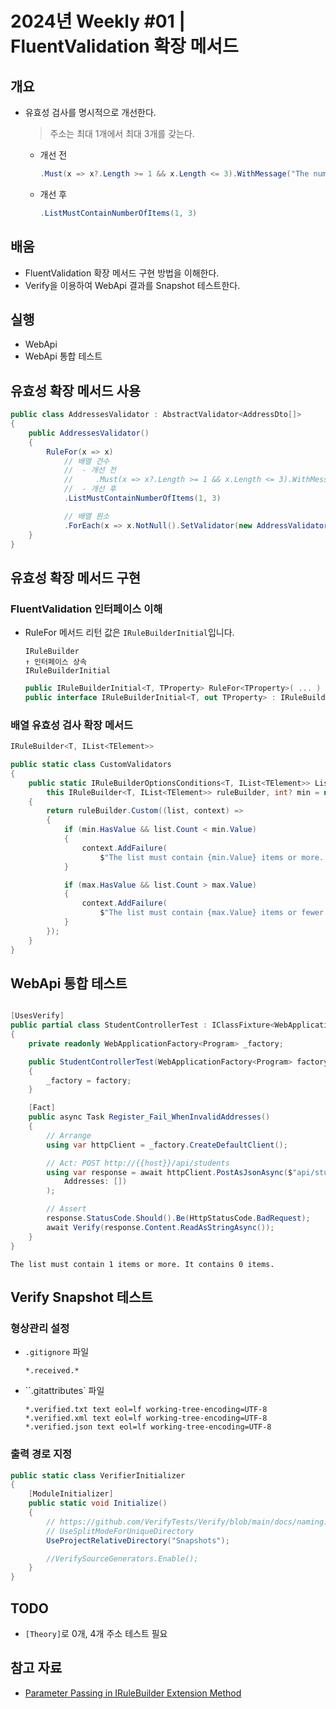 # 2024년 Weekly #01 | FluentValidation 확장 메서드

## 개요
- 유효성 검사를 명시적으로 개선한다.
  > 주소는 최대 1개에서 최대 3개를 갖는다.
  - 개선 전
    ```cs
    .Must(x => x?.Length >= 1 && x.Length <= 3).WithMessage("The number of addresses must be between 1 and 3")
    ```
  - 개선 후
    ```cs
    .ListMustContainNumberOfItems(1, 3)
    ```

## 배움
- FluentValidation 확장 메서드 구현 방법을 이해한다.
- Verify을 이용하여 WebApi 결과를 Snapshot 테스트한다.

## 실행
- WebApi
- WebApi 통합 테스트

## 유효성 확장 메서드 사용
```cs
public class AddressesValidator : AbstractValidator<AddressDto[]>
{
    public AddressesValidator()
    {
        RuleFor(x => x)
            // 배열 건수
            //  - 개선 전
            //     .Must(x => x?.Length >= 1 && x.Length <= 3).WithMessage("The number of addresses must be between 1 and 3")
            //  - 개선 후
            .ListMustContainNumberOfItems(1, 3)

            // 배열 원소
            .ForEach(x => x.NotNull().SetValidator(new AddressValidator()));
    }
}
```

## 유효성 확장 메서드 구현
### FluentValidation 인터페이스 이해
- RuleFor 메서드 리턴 값은 `IRuleBuilderInitial`입니다.
  ```
  IRuleBuilder
  ↑ 인터페이스 상속
  IRuleBuilderInitial
  ```
  ```cs
  public IRuleBuilderInitial<T, TProperty> RuleFor<TProperty>( ... )
  public interface IRuleBuilderInitial<T, out TProperty> : IRuleBuilder<T, TProperty> { }
  ```

### 배열 유효성 검사 확장 메서드
```cs
IRuleBuilder<T, IList<TElement>>
```
```cs
public static class CustomValidators
{
    public static IRuleBuilderOptionsConditions<T, IList<TElement>> ListMustContainNumberOfItems<T, TElement>(
        this IRuleBuilder<T, IList<TElement>> ruleBuilder, int? min = null, int? max = null)
    {
        return ruleBuilder.Custom((list, context) =>
        {
            if (min.HasValue && list.Count < min.Value)
            {
                context.AddFailure(
                    $"The list must contain {min.Value} items or more. It contains {list.Count} items.");
            }

            if (max.HasValue && list.Count > max.Value)
            {
                context.AddFailure(
                    $"The list must contain {max.Value} items or fewer. It contains {list.Count} items.");
            }
        });
    }
}
```

## WebApi 통합 테스트
```cs

[UsesVerify]
public partial class StudentControllerTest : IClassFixture<WebApplicationFactory<Program>>
{
    private readonly WebApplicationFactory<Program> _factory;

    public StudentControllerTest(WebApplicationFactory<Program> factory)
    {
        _factory = factory;
    }

    [Fact]
    public async Task Register_Fail_WhenInvalidAddresses()
    {
        // Arrange
        using var httpClient = _factory.CreateDefaultClient();

        // Act: POST http://{{host}}/api/students
        using var response = await httpClient.PostAsJsonAsync($"api/students", new RegisterRequest(
            Addresses: [])
        );

        // Assert
        response.StatusCode.Should().Be(HttpStatusCode.BadRequest);
        await Verify(response.Content.ReadAsStringAsync());
    }
}
```
```
The list must contain 1 items or more. It contains 0 items.
```

## Verify Snapshot 테스트
### 형상관리 설정
- `.gitignore` 파일
  ```
  *.received.*
  ```
- ``.gitattributes` 파일
  ```
  *.verified.txt text eol=lf working-tree-encoding=UTF-8
  *.verified.xml text eol=lf working-tree-encoding=UTF-8
  *.verified.json text eol=lf working-tree-encoding=UTF-8
  ```

### 출력 경로 지정
```cs
public static class VerifierInitializer
{
    [ModuleInitializer]
    public static void Initialize()
    {
        // https://github.com/VerifyTests/Verify/blob/main/docs/naming.md
        // UseSplitModeForUniqueDirectory 
        UseProjectRelativeDirectory("Snapshots");

        //VerifySourceGenerators.Enable();
    }
}
```

## TODO
- `[Theory]`로 0개, 4개 주소 테스트 필요

## 참고 자료
- [Parameter Passing in IRuleBuilder Extension Method](https://copyprogramming.com/howto/passing-parameter-to-irulebuilder-extension-method)